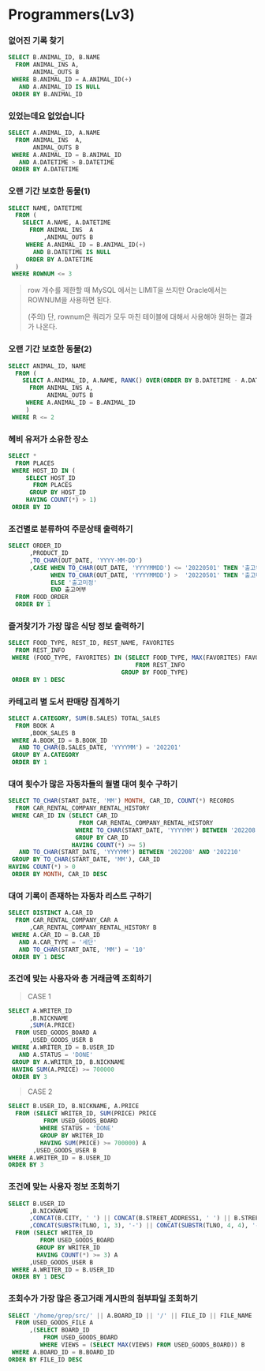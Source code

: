 # Programmers(Lv3)

### 없어진 기록 찾기

```SQL
SELECT B.ANIMAL_ID, B.NAME
  FROM ANIMAL_INS A,
       ANIMAL_OUTS B
 WHERE B.ANIMAL_ID = A.ANIMAL_ID(+)
   AND A.ANIMAL_ID IS NULL
 ORDER BY B.ANIMAL_ID
```



### 있었는데요 없었습니다

```SQL
SELECT A.ANIMAL_ID, A.NAME
  FROM ANIMAL_INS  A,
       ANIMAL_OUTS B
 WHERE A.ANIMAL_ID = B.ANIMAL_ID
   AND A.DATETIME > B.DATETIME
 ORDER BY A.DATETIME
```



### 오랜 기간 보호한 동물(1)

```SQL
SELECT NAME, DATETIME
  FROM (
    SELECT A.NAME, A.DATETIME
      FROM ANIMAL_INS  A
          ,ANIMAL_OUTS B
     WHERE A.ANIMAL_ID = B.ANIMAL_ID(+)
       AND B.DATETIME IS NULL
     ORDER BY A.DATETIME
  )
 WHERE ROWNUM <= 3
```

> row 개수를 제한할 때 MySQL 에서는 LIMIT을 쓰지만 Oracle에서는 ROWNUM을 사용하면 된다.
>
> (주의) 단, rownum은 쿼리가 모두 마친 테이블에 대해서 사용해야 원하는 결과가 나온다.



### 오랜 기간 보호한 동물(2)

```SQL
SELECT ANIMAL_ID, NAME
  FROM (
    SELECT A.ANIMAL_ID, A.NAME, RANK() OVER(ORDER BY B.DATETIME - A.DATETIME DESC) AS R
      FROM ANIMAL_INS A,
           ANIMAL_OUTS B
     WHERE A.ANIMAL_ID = B.ANIMAL_ID
     )
 WHERE R <= 2
```



### 헤비 유저가 소유한 장소

```SQL
SELECT *
  FROM PLACES
 WHERE HOST_ID IN (
     SELECT HOST_ID 
       FROM PLACES 
      GROUP BY HOST_ID 
     HAVING COUNT(*) > 1)
 ORDER BY ID
```



### 조건별로 분류하여 주문상태 출력하기

```SQL
SELECT ORDER_ID
      ,PRODUCT_ID
      ,TO_CHAR(OUT_DATE, 'YYYY-MM-DD')
      ,CASE WHEN TO_CHAR(OUT_DATE, 'YYYYMMDD') <= '20220501' THEN '출고완료'
            WHEN TO_CHAR(OUT_DATE, 'YYYYMMDD') >  '20220501' THEN '출고대기'
            ELSE '출고미정'
            END 출고여부
  FROM FOOD_ORDER
  ORDER BY 1
```



### 즐겨찾기가 가장 많은 식당 정보 출력하기

```SQL
SELECT FOOD_TYPE, REST_ID, REST_NAME, FAVORITES
  FROM REST_INFO
 WHERE (FOOD_TYPE, FAVORITES) IN (SELECT FOOD_TYPE, MAX(FAVORITES) FAVORITES
                                    FROM REST_INFO
                                GROUP BY FOOD_TYPE)
 ORDER BY 1 DESC
```



### 카테고리 별 도서 판매량 집계하기

```SQL
SELECT A.CATEGORY, SUM(B.SALES) TOTAL_SALES
  FROM BOOK A
      ,BOOK_SALES B
 WHERE A.BOOK_ID = B.BOOK_ID
   AND TO_CHAR(B.SALES_DATE, 'YYYYMM') = '202201'
 GROUP BY A.CATEGORY
 ORDER BY 1
```



### 대여 횟수가 많은 자동차들의 월별 대여 횟수 구하기

```SQL
SELECT TO_CHAR(START_DATE, 'MM') MONTH, CAR_ID, COUNT(*) RECORDS
  FROM CAR_RENTAL_COMPANY_RENTAL_HISTORY
 WHERE CAR_ID IN (SELECT CAR_ID
                    FROM CAR_RENTAL_COMPANY_RENTAL_HISTORY
                   WHERE TO_CHAR(START_DATE, 'YYYYMM') BETWEEN '202208' AND '202210'
                   GROUP BY CAR_ID
                  HAVING COUNT(*) >= 5)
   AND TO_CHAR(START_DATE, 'YYYYMM') BETWEEN '202208' AND '202210'
 GROUP BY TO_CHAR(START_DATE, 'MM'), CAR_ID
HAVING COUNT(*) > 0
 ORDER BY MONTH, CAR_ID DESC
```



### 대여 기록이 존재하는 자동차 리스트 구하기

```SQL
SELECT DISTINCT A.CAR_ID
  FROM CAR_RENTAL_COMPANY_CAR A
      ,CAR_RENTAL_COMPANY_RENTAL_HISTORY B
 WHERE A.CAR_ID = B.CAR_ID
   AND A.CAR_TYPE = '세단'
   AND TO_CHAR(START_DATE, 'MM') = '10'
 ORDER BY 1 DESC
```



### 조건에 맞는 사용자와 총 거래금액 조회하기

> CASE 1	

```SQL
SELECT A.WRITER_ID
      ,B.NICKNAME
      ,SUM(A.PRICE)
  FROM USED_GOODS_BOARD A
      ,USED_GOODS_USER B
 WHERE A.WRITER_ID = B.USER_ID
   AND A.STATUS = 'DONE'
 GROUP BY A.WRITER_ID, B.NICKNAME
 HAVING SUM(A.PRICE) >= 700000
 ORDER BY 3
```

> CASE 2

```SQL
SELECT B.USER_ID, B.NICKNAME, A.PRICE
  FROM (SELECT WRITER_ID, SUM(PRICE) PRICE
          FROM USED_GOODS_BOARD
         WHERE STATUS = 'DONE'
         GROUP BY WRITER_ID
         HAVING SUM(PRICE) >= 700000) A
       ,USED_GOODS_USER B
WHERE A.WRITER_ID = B.USER_ID
ORDER BY 3
```



### 조건에 맞는 사용자 정보 조회하기

```SQL
SELECT B.USER_ID
      ,B.NICKNAME
      ,CONCAT(B.CITY, ' ') || CONCAT(B.STREET_ADDRESS1, ' ') || B.STREET_ADDRESS2 "전체주소"
      ,CONCAT(SUBSTR(TLNO, 1, 3), '-') || CONCAT(SUBSTR(TLNO, 4, 4), '-') || SUBSTR(TLNO, 8, 4) "전화번호"
  FROM (SELECT WRITER_ID
         FROM USED_GOODS_BOARD
        GROUP BY WRITER_ID
        HAVING COUNT(*) >= 3) A
      ,USED_GOODS_USER B
 WHERE A.WRITER_ID = B.USER_ID
 ORDER BY 1 DESC
```



### 조회수가 가장 많은 중고거래 게시판의 첨부파일 조회하기

```SQL
SELECT '/home/grep/src/' || A.BOARD_ID || '/' || FILE_ID || FILE_NAME || FILE_EXT FILE_PATH
  FROM USED_GOODS_FILE A
      ,(SELECT BOARD_ID
          FROM USED_GOODS_BOARD
         WHERE VIEWS = (SELECT MAX(VIEWS) FROM USED_GOODS_BOARD)) B
 WHERE A.BOARD_ID = B.BOARD_ID
ORDER BY FILE_ID DESC
```

